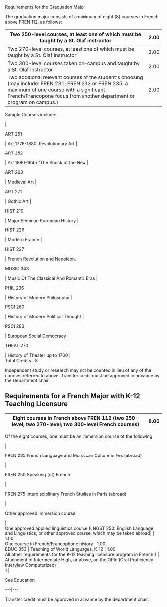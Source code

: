 

Requirements for the Graduation Major

The graduation major consists of a minimum of eight (8) courses in French above FREN 112, as follows:

Two 250-level courses, at least one of which must be taught by a St. Olaf instructor  |  2.00  
---|---  
Two 270-level courses, at least one of which must be taught by a St. Olaf instructor  |  2.00  
Two 300-level courses taken on-campus and taught by a St. Olaf instructor  |  2.00  
Two additional relevant courses of the student's choosing (may include: FREN 231; FREN 232 or FREN 235; a maximum of one course with a significant French/Francopone focus from another department or program on campus.)  |  2.00  
  
Sample Courses include:

|  
  
ART 251

|  Art 1776-1880, Revolutionary Art  |  
  
ART 252

|  Art 1880-1945 "The Shock of the New  |  
  
ART 263

|  Medieval Art  |  
  
ART 271

|  Gothic Art  |  
  
HIST 210

|  Major Seminar: European History  |  
  
HIST 226

|  Modern France  |  
  
HIST 227

|  French Revolution and Napoleon.  |  
  
MUSIC 343

|  Music Of The Classical And Romantic Eras  |  
  
PHIL 236

|  History of Modern Philosophy  |  
  
PSCI 260

|  History of Modern Political Thought  |  
  
PSCI 283

|  European Social Democracy  |  
  
THEAT 270

|  History of Theater up to 1700  |  
Total Credits  |  8  
  
Independent study or research may not be counted in lieu of any of the courses referred to above. Transfer credit must be approved in advance by the Department chair.

##  Requirements for a French Major with K-12 Teaching Licensure

Eight courses in French above FREN 112 (two 250-level; two 270-level; two 300-level French courses)  |  8.00  
---|---  
  
Of the eight courses, one must be an immersion course of the following:

|  
  
FREN 235 French Language and Moroccan Culture in Fes (abroad)

|  
  
FREN 250 Speaking (of) French

|  
  
FREN 275 Interdisciplinary French Studies in Paris (abroad)

|  
  
Other approved immersion course

|  
One approved applied linguistics course (LNGST 250: English Language and Linguistics, or other approved course, which may be taken abroad)  |  1.00  
One course in French/Francophone history  |  1.00  
EDUC 353  |  Teaching of World Languages, K-12  |  1.00  
All other requirements for the K-12 teaching licensure program in French  1  |  
Attainment of Intermediate High, or above, on the OPIc (Oral Proficiency Interview Computerized)  |  
1  |

See  Education  
  
---|---  
  
Transfer credit must be approved in advance by the department chair.

